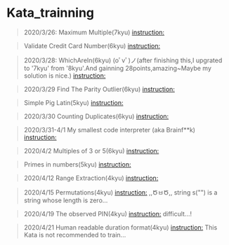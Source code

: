 # Kata_trainning
> 2020/3/26:
>Maximum Multiple(7kyu)
[instruction:](https://github.com/qy201706/Kata-/blob/master/7kyu/Maximum%20Multiple/question_instruction/question.txt)

>Validate Credit Card Number(6kyu)
[instruction:](https://github.com/qy201706/Kata-/blob/master/6kyu/Validate%20Credit%20Card%20Number/question_instruction/question.txt)

> 2020/3/28:
WhichAreIn(6kyu)  (oﾟvﾟ)ノ(after finishing this,I upgrated to '7kyu' from '8kyu'.And gainning 28points,amazing~Maybe my solution is nice.)
>[instruction:](https://github.com/qy201706/Kata-/blob/master/6kyu/WhichAreIn/question_instruction/question.txt)

> 2020/3/29
>Find The Parity Outlier(6kyu)
[instruction:](https://github.com/qy201706/Kata-/blob/master/6kyu/Find%20The%20Parity%20Outlier/question_instruction/question.txt)

>Simple Pig Latin(5kyu)
[instruction:](https://github.com/qy201706/Kata-/blob/master/5kyu/Simple%20Pig%20Latin/question_instruction/question.txt)

> 2020/3/30
>Counting Duplicates(6kyu)
[instruction:](https://github.com/qy201706/Kata-/blob/master/6kyu/Counting%20Duplicates/question_instruction/question.txt)

> 2020/3/31-4/1
> My smallest code interpreter (aka Brainf**k)
[instruction:](https://github.com/qy201706/Kata-/blob/master/5kyu/(Unsolved)My%20smallest%20code%20interpreter%20(aka%20Brainfk)/question_instruction/question.txt)

> 2020/4/2
> Multiples of 3 or 5(6kyu)
[instruction:](https://github.com/qy201706/Kata-/blob/master/6kyu/Multiples%20of%203%20or%205/question.txt)

> Primes in numbers(5kyu)
[instruction:](https://github.com/qy201706/Kata-/blob/master/5kyu/Primes%20in%20numbers/question_instruction/question.txt)

> 2020/4/12
> Range Extraction(4kyu)
[instruction:](https://github.com/qy201706/Kata-/blob/master/4kyu/Range%20Extraction/question_instruction/question.txt)

> 2020/4/15
> Permutations(4kyu)
[instruction:](https://github.com/qy201706/Kata-/blob/master/4kyu/Permutations/question_instruction/instruction.txt)
> ,,ԾㅂԾ,,  string s("") is a string whose length is zero...

> 2020/4/19
> The observed PIN(4kyu)
[instruction:](https://github.com/qy201706/Kata-/blob/master/4kyu/The%20observed%20PIN/question_instruction/question.txt)
> difficult...!

> 2020/4/21
> Human readable duration format(4kyu)
[instruction:](https://github.com/qy201706/Kata-/blob/master/4kyu/Human%20readable%20duration%20format/question_instruction/question.txt)
> This Kata is not recommended to train...
